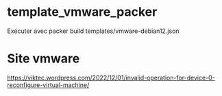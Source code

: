 # template_vmware_packer
Exécuter avec packer build  templates/vmware-debian12.json

# Site vmware
https://viktec.wordpress.com/2022/12/01/invalid-operation-for-device-0-reconfigure-virtual-machine/
